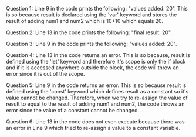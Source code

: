 Question 1:
Line 9 in the code prints the following: "values added: 20". This is so because
result is declared using the 'var' keyword and stores the result of adding num1 and num2 which is 10+10 which equals 20.

Question 2:
Line 13 in the code prints the following: "final result: 20". 

Question 3:
Line 9 in the code prints the following: "values added:  20".

Question 4:
Line 13 in the code returns an error. This is so because, result is defined using the 'let' keyword and therefore it's scope is only the if block and if it is accessed anywhere outside the block, the code will throw an error since it is out of the scope. 

Question 5:
Line 9 in the code returns an error. This is so because result is defined using the 'const' keyword which defines result as a constant so it's value cannot be changed. Therefore, when we try to re-assign the value of result to equal to the result of adding num1 and num2, the code throws an error since the value of a constant cannot be changed. 

Question 6:
Line 13 in the code does not even execute because there was an error in Line 9 which tried to re-assign a value to a constant variable.